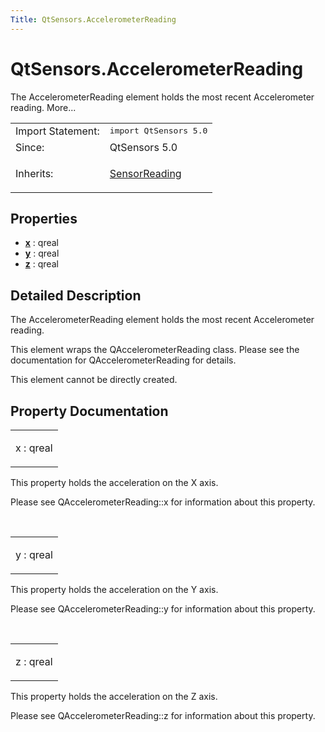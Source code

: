 ```yaml
---
Title: QtSensors.AccelerometerReading
---
```


# QtSensors.AccelerometerReading

<span class="subtitle"></span>
<!-- $$$AccelerometerReading-brief -->
<p>The AccelerometerReading element holds the most recent Accelerometer reading. More...</p>
<!-- @@@AccelerometerReading -->
<table class="alignedsummary">
<tr><td class="memItemLeft rightAlign topAlign"> Import Statement:</td><td class="memItemRight bottomAlign"> </b><tt>import QtSensors 5.0</tt></td></tr><tr><td class="memItemLeft rightAlign topAlign"> Since:</td><td class="memItemRight bottomAlign">  QtSensors 5.0</td></tr><tr><td class="memItemLeft rightAlign topAlign"> Inherits:</td><td class="memItemRight bottomAlign"> <p><a href="QtSensors.SensorReading.md">SensorReading</a></p>
</td></tr></table><ul>
</ul>
<h2>Properties</h2>
<ul>
<li class="fn"><b><b><a href="#x-prop">x</a></b></b> : qreal</li>
<li class="fn"><b><b><a href="#y-prop">y</a></b></b> : qreal</li>
<li class="fn"><b><b><a href="#z-prop">z</a></b></b> : qreal</li>
</ul>
<!-- $$$AccelerometerReading-description -->
<h2>Detailed Description</h2>
<p>The AccelerometerReading element holds the most recent Accelerometer reading.</p>
<p>This element wraps the QAccelerometerReading class. Please see the documentation for QAccelerometerReading for details.</p>
<p>This element cannot be directly created.</p>
<!-- @@@AccelerometerReading -->
<h2>Property Documentation</h2>
<!-- $$$x -->
<table class="qmlname"><tr valign="top"><td class="tblQmlPropNode"><p><span class="name">x</span> : <span class="type">qreal</span></p></td></tr></table><p>This property holds the acceleration on the X axis.</p>
<p>Please see QAccelerometerReading::x for information about this property.</p>
<!-- @@@x -->
<br/>
<!-- $$$y -->
<table class="qmlname"><tr valign="top"><td class="tblQmlPropNode"><p><span class="name">y</span> : <span class="type">qreal</span></p></td></tr></table><p>This property holds the acceleration on the Y axis.</p>
<p>Please see QAccelerometerReading::y for information about this property.</p>
<!-- @@@y -->
<br/>
<!-- $$$z -->
<table class="qmlname"><tr valign="top"><td class="tblQmlPropNode"><p><span class="name">z</span> : <span class="type">qreal</span></p></td></tr></table><p>This property holds the acceleration on the Z axis.</p>
<p>Please see QAccelerometerReading::z for information about this property.</p>
<!-- @@@z -->
<br/>
